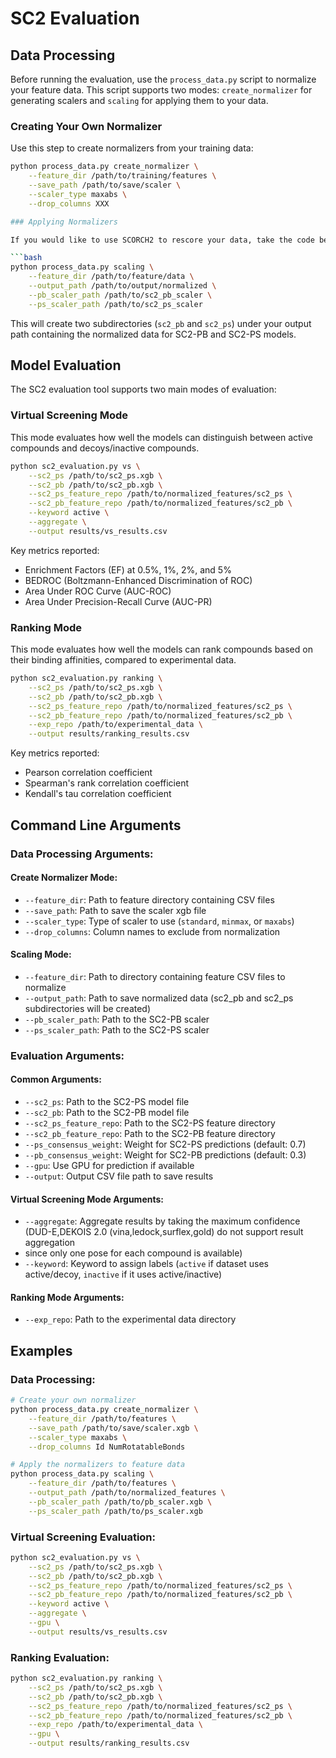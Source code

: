 # SC2 Evaluation 

## Data Processing

Before running the evaluation, use the `process_data.py` script to normalize your feature data. This script supports two modes: `create_normalizer` for generating scalers and `scaling` for applying them to your data.

### Creating Your Own Normalizer

Use this step to create normalizers from your training data:

```bash
python process_data.py create_normalizer \
    --feature_dir /path/to/training/features \
    --save_path /path/to/save/scaler \
    --scaler_type maxabs \
    --drop_columns XXX

### Applying Normalizers

If you would like to use SCORCH2 to rescore your data, take the code below to create corresponding features.

```bash
python process_data.py scaling \
    --feature_dir /path/to/feature/data \
    --output_path /path/to/output/normalized \
    --pb_scaler_path /path/to/sc2_pb_scaler \
    --ps_scaler_path /path/to/sc2_ps_scaler
```

This will create two subdirectories (`sc2_pb` and `sc2_ps`) under your output path containing the normalized data for SC2-PB and SC2-PS models.

## Model Evaluation

The SC2 evaluation tool supports two main modes of evaluation:

### Virtual Screening Mode

This mode evaluates how well the models can distinguish between active compounds and decoys/inactive compounds.

```bash
python sc2_evaluation.py vs \
    --sc2_ps /path/to/sc2_ps.xgb \
    --sc2_pb /path/to/sc2_pb.xgb \
    --sc2_ps_feature_repo /path/to/normalized_features/sc2_ps \
    --sc2_pb_feature_repo /path/to/normalized_features/sc2_pb \
    --keyword active \
    --aggregate \
    --output results/vs_results.csv
```

Key metrics reported:
- Enrichment Factors (EF) at 0.5%, 1%, 2%, and 5%
- BEDROC (Boltzmann-Enhanced Discrimination of ROC)
- Area Under ROC Curve (AUC-ROC)
- Area Under Precision-Recall Curve (AUC-PR)

### Ranking Mode

This mode evaluates how well the models can rank compounds based on their binding affinities, compared to experimental data.

```bash
python sc2_evaluation.py ranking \
    --sc2_ps /path/to/sc2_ps.xgb \
    --sc2_pb /path/to/sc2_pb.xgb \
    --sc2_ps_feature_repo /path/to/normalized_features/sc2_ps \
    --sc2_pb_feature_repo /path/to/normalized_features/sc2_pb \
    --exp_repo /path/to/experimental_data \
    --output results/ranking_results.csv
```

Key metrics reported:
- Pearson correlation coefficient
- Spearman's rank correlation coefficient
- Kendall's tau correlation coefficient

## Command Line Arguments

### Data Processing Arguments:

#### Create Normalizer Mode:
- `--feature_dir`: Path to feature directory containing CSV files
- `--save_path`: Path to save the scaler xgb file
- `--scaler_type`: Type of scaler to use (`standard`, `minmax`, or `maxabs`)
- `--drop_columns`: Column names to exclude from normalization

#### Scaling Mode:
- `--feature_dir`: Path to directory containing feature CSV files to normalize
- `--output_path`: Path to save normalized data (sc2_pb and sc2_ps subdirectories will be created)
- `--pb_scaler_path`: Path to the SC2-PB scaler
- `--ps_scaler_path`: Path to the SC2-PS scaler

### Evaluation Arguments:

#### Common Arguments:
- `--sc2_ps`: Path to the SC2-PS model file
- `--sc2_pb`: Path to the SC2-PB model file
- `--sc2_ps_feature_repo`: Path to the SC2-PS feature directory
- `--sc2_pb_feature_repo`: Path to the SC2-PB feature directory
- `--ps_consensus_weight`: Weight for SC2-PS predictions (default: 0.7)
- `--pb_consensus_weight`: Weight for SC2-PB predictions (default: 0.3)
- `--gpu`: Use GPU for prediction if available
- `--output`: Output CSV file path to save results

#### Virtual Screening Mode Arguments:
- `--aggregate`: Aggregate results by taking the maximum confidence (DUD-E,DEKOIS 2.0 (vina,ledock,surflex,gold) do not support result aggregation
- since only one pose for each compound is available)
- `--keyword`: Keyword to assign labels (`active` if dataset uses active/decoy, `inactive` if it uses active/inactive)

#### Ranking Mode Arguments:
- `--exp_repo`: Path to the experimental data directory

## Examples

### Data Processing:

```bash
# Create your own normalizer 
python process_data.py create_normalizer \
    --feature_dir /path/to/features \
    --save_path /path/to/save/scaler.xgb \
    --scaler_type maxabs \
    --drop_columns Id NumRotatableBonds

# Apply the normalizers to feature data
python process_data.py scaling \
    --feature_dir /path/to/features \
    --output_path /path/to/normalized_features \
    --pb_scaler_path /path/to/pb_scaler.xgb \
    --ps_scaler_path /path/to/ps_scaler.xgb
```

### Virtual Screening Evaluation:

```bash
python sc2_evaluation.py vs \
    --sc2_ps /path/to/sc2_ps.xgb \
    --sc2_pb /path/to/sc2_pb.xgb \
    --sc2_ps_feature_repo /path/to/normalized_features/sc2_ps \
    --sc2_pb_feature_repo /path/to/normalized_features/sc2_pb \
    --keyword active \
    --aggregate \
    --gpu \
    --output results/vs_results.csv
```

### Ranking Evaluation:

```bash
python sc2_evaluation.py ranking \
    --sc2_ps /path/to/sc2_ps.xgb \
    --sc2_pb /path/to/sc2_pb.xgb \
    --sc2_ps_feature_repo /path/to/normalized_features/sc2_ps \
    --sc2_pb_feature_repo /path/to/normalized_features/sc2_pb \
    --exp_repo /path/to/experimental_data \
    --gpu \
    --output results/ranking_results.csv
```